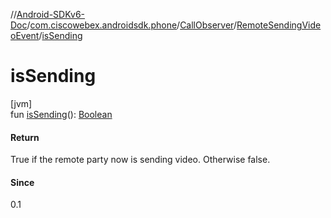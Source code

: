 //[Android-SDKv6-Doc](../../../../index.md)/[com.ciscowebex.androidsdk.phone](../../index.md)/[CallObserver](../index.md)/[RemoteSendingVideoEvent](index.md)/[isSending](is-sending.md)

# isSending

[jvm]\
fun [isSending](is-sending.md)(): [Boolean](https://kotlinlang.org/api/latest/jvm/stdlib/kotlin/-boolean/index.html)

#### Return

True if the remote party now is sending video. Otherwise false.

#### Since

0.1
